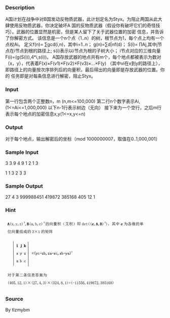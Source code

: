 
### Description

A国计划在战争中对B国发动反物质武器，此计划定名为Styx。为阻止两国从此大肆使用反物质武器，你决定破坏A
国的反物质武器（假设你有破坏它们的奇怪技巧）。武器的位置显然是机密，但是某人留下了关于武器位置的加密
信息，并告诉了你解密方式。
该信息是一个n个点（1..n）的树，根节点为1，每个点上均有一个点权Ai。
定义f(n)= ∑gcd(i,n)，其中i=1..n；
g(n)=∑d|nf(d)；
S(i)= ∏Aj,其中j节点在i节点到根的路径上;
s(i)表示以i节点为根的子树大小；
i节点对应的三维向量F(i)=(g(S(i)),4*i,s(i))。
A国存放武器的地点共有m个，每个地点都被表示为数对（x，y），代表着F(x)×F(v1)×F(v2)×F(v3)×…×F(y)
（其中vi在x到y的路径上），即路径上的向量按次序排列后的向量积，最后得出的向量即是存放武器的位置。你的
任务即是对每条信息进行解密，阻止Styx。


### Input

第一行包含两个正整数n，m (n,m<=100,000)
第二行n个数字表示Ai,(1<=Ai<=1,000,000)
以下n-1行表示树边（无向）
接下来为一个空行，之后m行表示每个地点的加密信息x,y(1<=x,y<=n)


### Output

对于每个地点，输出解密后的坐标（mod 1000000007，取值在0..1,000,001）



### Sample Input
3 3
9 4 9 
1 2
1 3

1 1
3 2
3 3

### Sample Output
27 4 3
999988451 419872 385168
405 12 1

### Hint
![](/JudgeOnline/upload/201606/无标题(1).png)


### Source
By tlzmybm